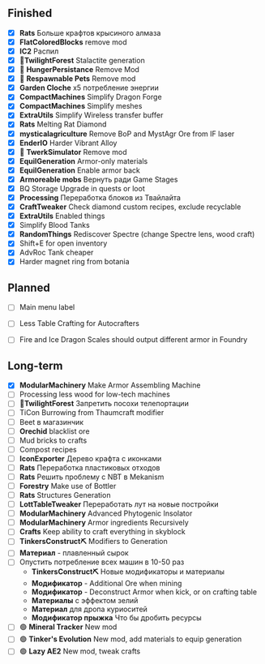 Finished
-----------
- [x] **Rats** Больше крафтов крысиного алмаза
- [x] **FlatColoredBlocks** remove mod
- [x] **IC2** Распил
- [x] **🌳TwilightForest** Stalactite generation
- [x] 🔴 **HungerPersistance** Remove Mod
- [x] 🔴 **Respawnable Pets** Remove mod
- [x] **Garden Cloche** х5 потребление энергии
- [x] **CompactMachines** Simplify Dragon Forge
- [x] **CompactMachines** Simplify meshes
- [x] **ExtraUtils** Simplify Wireless transfer buffer
- [x] **Rats** Melting Rat Diamond
- [x] **mysticalagriculture** Remove BoP and MystAgr Ore from IF laser
- [x] **EnderIO** Harder Vibrant Alloy
- [x] 🔴 **TwerkSimulator** Remove mod
- [x] **EquilGeneration** Armor-only materials
- [x] **EquilGeneration** Enable armor back
- [x] **Armoreable mobs** Вернуть ради Game Stages
- [x] BQ Storage Upgrade in quests or loot
- [x] **Processing** Переработка блоков из Твайлайта
- [x] **CraftTweaker** Check diamond custom recipes, exclude recyclable
- [x] **ExtraUtils** Enabled things
- [x] Simplify Blood Tanks
- [x] **RandomThings** Rediscover Spectre (change Spectre lens, wood craft)
- [x] Shift+E for open inventory
- [x] AdvRoc Tank cheaper
- [x] Harder magnet ring from botania

Planned
-----------
- [ ] Main menu label
- [ ] Less Table Crafting for Autocrafters
- [ ] Fire and Ice Dragon Scales should output different armor in Foundry


Long-term
-----------
- [x] **ModularMachinery** Make Armor Assembling Machine
- [ ] Processing less wood for low-tech machines
- [ ] **🌳TwilightForest** Запретить посохи телепортации
- [ ] TiCon Burrowing from Thaumcraft modifier
- [ ] Beet в магазинчик
- [ ] **Orechid** blacklist ore
- [ ] Mud bricks to crafts
- [ ] Compost recipes
- [ ] **IconExporter** Дерево крафта с иконками
- [ ] **Rats** Переработка пластиковых отходов
- [ ] **Rats** Решить проблему с NBT в Mekanism
- [ ] **Forestry** Make use of Bottler
- [ ] **Rats** Structures Generation
- [ ] **LottTableTweaker** Переработать лут на новые постройки
- [ ] **ModularMachinery** Advanced Phytogenic Insolator
- [ ] **ModularMachinery** Armor ingredients Recursively
- [ ] **Crafts** Keep ability to craft everything in skyblock
- [ ] **TinkersConstruct⛏** Modifiers to Generation
- [ ] **Материал** - плавленный сырок
- [ ] Опустить потребление всех машин в 10-50 раз
  - **TinkersConstruct⛏** Новые модификаторы и материалы
  - **Модификатор** - Additional Ore when mining
  - **Модификатор** - Deconstruct Armor when kick, or on crafting table
  - **Материалы** с эффектом зелий
  - **Материал** для дропа куриоситей
  - **Модификатор прыжка** Что бы дробить ресурсы
- [ ] 🟢 **Mineral Tracker** New mod
- [ ] 🟢 **Tinker's Evolution** New mod, add materials to equip generation
- [ ] 🟢 **Lazy AE2** New mod, tweak crafts